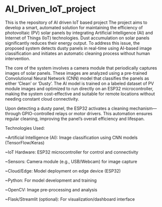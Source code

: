 # AI_Driven_IoT_project
This is the repository of AI driven IoT based project
The project aims to develop a smart, automated solution for maintaining the efficiency of photovoltaic (PV) solar panels by integrating Artificial Intelligence (AI) and Internet of Things (IoT) technologies. Dust accumulation on solar panels significantly reduces their energy output. To address this issue, the proposed system detects dusty panels in real-time using AI-based image classification and initiates an automatic cleaning process without human intervention.

The core of the system involves a camera module that periodically captures images of solar panels. These images are analyzed using a pre-trained Convolutional Neural Network (CNN) model that classifies the panels as either ‘Clean’ or ‘Dusty’. The AI model is trained on a labeled dataset of PV module images and optimized to run directly on an ESP32 microcontroller, making the system cost-effective and suitable for remote locations without needing constant cloud connectivity.

Upon detecting a dusty panel, the ESP32 activates a cleaning mechanism—through GPIO-controlled relays or motor drivers. This automation ensures regular cleaning, improving the panel’s overall efficiency and lifespan.

Technologies Used:

~Artificial Intelligence (AI): Image classification using CNN models (TensorFlow/Keras)

~IoT Hardware: ESP32 microcontroller for control and connectivity

~Sensors: Camera module (e.g., USB/Webcam) for image capture

~Cloud/Edge: Model deployment on edge device (ESP32)

~Python: For model development and training

~OpenCV: Image pre-processing and analysis

~Flask/Streamlit (optional): For visualization/dashboard interface
